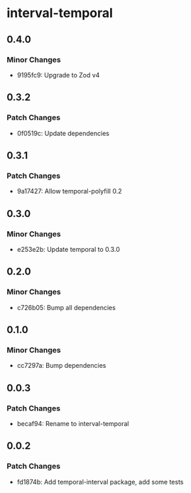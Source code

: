 # interval-temporal

## 0.4.0

### Minor Changes

- 9195fc9: Upgrade to Zod v4

## 0.3.2

### Patch Changes

- 0f0519c: Update dependencies

## 0.3.1

### Patch Changes

- 9a17427: Allow temporal-polyfill 0.2

## 0.3.0

### Minor Changes

- e253e2b: Update temporal to 0.3.0

## 0.2.0

### Minor Changes

- c726b05: Bump all dependencies

## 0.1.0

### Minor Changes

- cc7297a: Bump dependencies

## 0.0.3

### Patch Changes

- becaf94: Rename to interval-temporal

## 0.0.2

### Patch Changes

- fd1874b: Add temporal-interval package, add some tests
